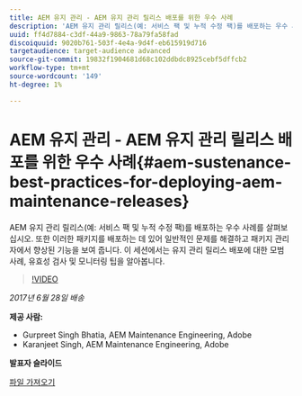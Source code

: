 ```yaml
---
title: AEM 유지 관리 - AEM 유지 관리 릴리스 배포를 위한 우수 사례
description: 'AEM 유지 관리 릴리스(예: 서비스 팩 및 누적 수정 팩)를 배포하는 우수 사례를 살펴보십시오. 또한 이러한 패키지를 배포하는 데 있어 일반적인 문제를 해결하고 패키지 관리자에서 향상된 기능을 보여 줍니다. 이 세션에서는 유지 관리 릴리스 배포에 대한 모범 사례, 유효성 검사 및 모니터링 팁을 알아봅니다.'
uuid: ff4d7884-c3df-44a9-9863-78a79fa58fad
discoiquuid: 9020b761-503f-4e4a-9d4f-eb615919d716
targetaudience: target-audience advanced
source-git-commit: 19832f1904681d68c102ddbdc8925cebf5dffcb2
workflow-type: tm+mt
source-wordcount: '149'
ht-degree: 1%

---
```



# AEM 유지 관리 - AEM 유지 관리 릴리스 배포를 위한 우수 사례{#aem-sustenance-best-practices-for-deploying-aem-maintenance-releases}

AEM 유지 관리 릴리스(예: 서비스 팩 및 누적 수정 팩)를 배포하는 우수 사례를 살펴보십시오. 또한 이러한 패키지를 배포하는 데 있어 일반적인 문제를 해결하고 패키지 관리자에서 향상된 기능을 보여 줍니다. 이 세션에서는 유지 관리 릴리스 배포에 대한 모범 사례, 유효성 검사 및 모니터링 팁을 알아봅니다.

>[!VIDEO](https://video.tv.adobe.com/v/18982/?quality=9)

*2017년 6월 28일 배송*

**제공 사람:**

* Gurpreet Singh Bhatia, AEM Maintenance Engineering, Adobe
* Karanjeet Singh, AEM Maintenance Engineering, Adobe

**발표자 슬라이드**

[파일 가져오기](assets/aem-sustenance-best-practices-gems.pdf)
<!--
[Get back to the Overview](https://helpx.adobe.com/experience-manager/kt/eseminars/gems/aem-index.html)
-->
